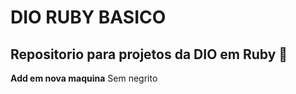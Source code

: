 # DIO RUBY BASICO

## Repositorio para projetos da DIO em Ruby 💎 

**Add em nova maquina**
Sem negrito 
